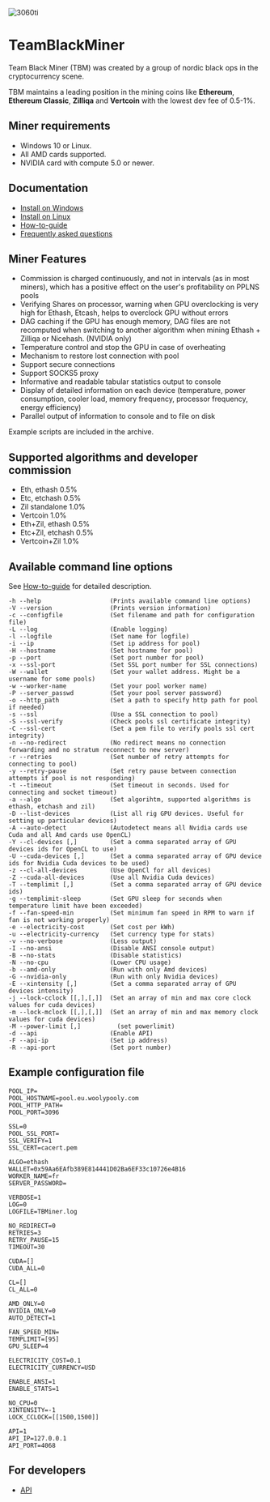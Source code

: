 ![3060ti](https://user-images.githubusercontent.com/9572668/136000933-0a3021cf-5197-4dc4-bd27-a17857cecd85.jpeg)



# TeamBlackMiner
Team Black Miner (TBM) was created by a group of nordic black ops in the cryptocurrency scene.

TBM maintains a leading position in the mining coins like **Ethereum**, **Ethereum Classic**, **Zilliqa** and **Vertcoin** with the lowest dev fee of 0.5-1%.

## Miner requirements
+ Windows 10 or Linux.
+ All AMD cards supported.
+ NVIDIA card with compute 5.0 or newer.                

## Documentation
* [Install on Windows](https://github.com/sp-hash/TeamBlackMiner/blob/main/INSTALL_WINDOWS.md)
* [Install on Linux](https://github.com/sp-hash/TeamBlackMiner/blob/main/INSTALL_LINUX.md)
* [How-to-guide](https://github.com/sp-hash/TeamBlackMiner/blob/main/HOW-TO.md)
* [Frequently asked questions](https://github.com/sp-hash/TeamBlackMiner/blob/main/FAQ.md)

## Miner Features
+ Commission is charged continuously, and not in intervals (as in most miners), which has a positive effect on the user's profitability on PPLNS pools
+ Verifying Shares on processor, warning when GPU overclocking is very high for Ethash, Etcash, helps to overclock GPU without errors
+ DAG caching if the GPU has enough memory, DAG files are not recomputed when switching to another algorithm when mining Ethash + Zilliqa or Nicehash. (NVIDIA only)
+ Temperature control and stop the GPU in case of overheating
+ Mechanism to restore lost connection with pool
+ Support secure connections
+ Support SOCKS5 proxy
+ Informative and readable tabular statistics output to console
+ Display of detailed information on each device (temperature, power consumption, cooler load, memory frequency, processor frequency, energy efficiency)
+ Parallel output of information to console and to file on disk

Example scripts are included in the archive.

## Supported algorithms and developer commission
+ Eth, ethash              0.5%                   
+ Etc, etchash             0.5%                 
+ Zil standalone           1.0%                 
+ Vertcoin                 1.0%               
+ Eth+Zil, ethash          0.5%              
+ Etc+Zil, etchash         0.5%                 
+ Vertcoin+Zil	         1.0%            

## Available command line options
See [How-to-guide](https://github.com/sp-hash/TeamBlackMiner/blob/main/HOW-TO.md) for detailed description.

```plain
-h --help                   (Prints available command line options)
-V --version                (Prints version information)
-c --configfile             (Set filename and path for configuration file)
-L --log                    (Enable logging)
-l --logfile                (Set name for logfile)
-i --ip                     (Set ip address for pool)
-H --hostname               (Set hostname for pool)
-p --port                   (Set port number for pool)
-x --ssl-port               (Set SSL port number for SSL connections)
-W --wallet                 (Set your wallet address. Might be a username for some pools)
-w --worker-name            (Set your pool worker name)
-P --server_passwd          (Set your pool server password)
-o --http_path              (Set a path to specify http path for pool if needed)
-s --ssl                    (Use a SSL connection to pool)
-S --ssl-verify             (Check pools ssl certificate integrity)
-C --ssl-cert               (Set a pem file to verify pools ssl cert integrity)       
-n --no-redirect            (No redirect means no connection forwarding and no stratum reconnect to new server)  
-r --retries                (Set number of retry attempts for connecting to pool)
-y --retry-pause            (Set retry pause between connection attempts if pool is not responding)
-t --timeout                (Set timeout in seconds. Used for connecting and socket timeout)
-a --algo                   (Set algorihtm, supported algorithms is ethash, etchash and zil)
-D --list-devices           (List all rig GPU devices. Useful for setting up particular devices)  
-A --auto-detect            (Autodetect means all Nvidia cards use Cuda and all Amd cards use OpenCL)
-Y --cl-devices [,]         (Set a comma separated array of GPU devices ids for OpenCL to use)
-U --cuda-devices [,]       (Set a comma separated array of GPU device ids for Nvidia Cuda devices to be used)
-z --cl-all-devices         (Use OpenCl for all devices)
-Z --cuda-all-devices       (Use all Nvidia Cuda devices)
-T --templimit [,]          (Set a comma separated array of GPU device ids)    
-g --templimit-sleep        (Set GPU sleep for seconds when temperature limit have been exceeded)
-f --fan-speed-min          (Set minimum fan speed in RPM to warn if fan is not working properly)
-e --electricity-cost       (Set cost per kWh)
-u --electricity-currency   (Set currency type for stats)
-v --no-verbose             (Less output) 
-I --no-ansi                (Disable ANSI console output)
-B --no-stats               (Disable statistics)
-N --no-cpu                 (Lower CPU usage)
-b --amd-only               (Run with only Amd devices)
-G --nvidia-only            (Run with only Nvidia devices)
-E --xintensity [,]         (Set a comma separated array of GPU devices intensity)
-j --lock-cclock [[,],[,]]  (Set an array of min and max core clock values for cuda devices)
-m --lock-mclock [[,],[,]]  (Set an array of min and max memory clock values for cuda devices)
-M --power-limit [,]	      (set powerlimit)
-d --api                    (Enable API)
-F --api-ip                 (Set ip address)
-R --api-port               (Set port number)
```

## Example configuration file
```plain
POOL_IP=
POOL_HOSTNAME=pool.eu.woolypooly.com
POOL_HTTP_PATH=
POOL_PORT=3096

SSL=0
POOL_SSL_PORT=
SSL_VERIFY=1
SSL_CERT=cacert.pem

ALGO=ethash
WALLET=0x59Aa6EAfb389E814441D02Ba6EF33c10726e4B16
WORKER_NAME=fr
SERVER_PASSWORD=

VERBOSE=1
LOG=0
LOGFILE=TBMiner.log

NO_REDIRECT=0
RETRIES=3
RETRY_PAUSE=15
TIMEOUT=30

CUDA=[]
CUDA_ALL=0

CL=[]
CL_ALL=0

AMD_ONLY=0
NVIDIA_ONLY=0
AUTO_DETECT=1

FAN_SPEED_MIN=
TEMPLIMIT=[95]
GPU_SLEEP=4

ELECTRICITY_COST=0.1
ELECTRICITY_CURRENCY=USD

ENABLE_ANSI=1
ENABLE_STATS=1

NO_CPU=0
XINTENSITY=-1
LOCK_CCLOCK=[[1500,1500]]

API=1
API_IP=127.0.0.1
API_PORT=4068
```

## For developers

* [API](https://github.com/sp-hash/TeamBlackMiner/blob/main/API.md)
